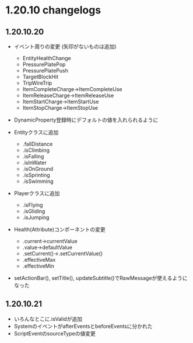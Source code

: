 # 1.20.10 changelogs
## 1.20.10.20
- イベント周りの変更 (矢印がないものは追加)
  - EntityHealthChange
  - PressurePlatePop
  - PressurePlatePush
  - TargetBlockHit
  - TripWireTrip
  - ItemCompleteCharge→ItemCompleteUse
  - ItemReleaseCharge→ItemReleaseUse
  - ItemStartCharge→ItemStartUse
  - ItemStopCharge→ItemStopUse

- DynamicProperty登録時にデフォルトの値を入れられるように

- Entityクラスに追加
  - .fallDistance
  - .isClimbing
  - .isFalling
  - .isInWater
  - .isOnGround
  - .isSprinting
  - .isSwimming

- Playerクラスに追加
  - .isFlying
  - .isGliding
  - .isJumping

- Health(Attribute)コンポーネントの変更
  - .current→currentValue
  - .value→defaultValue
  - .setCurrent()→.setCurrentValue()
  - .effectiveMax
  - .effectiveMin

- setActionBar(), setTitle(), updateSubtitle()でRawMessageが使えるようになった

## 1.20.10.21
- いろんなとこに.isValidが追加
- SystemのイベントがafterEventsとbeforeEventsに分かれた
- ScriptEventのsourceTypeの値変更

